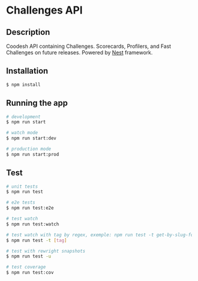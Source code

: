 # Challenges API
## Description

Coodesh API containing Challenges. Scorecards, Profilers, and Fast Challenges on future releases.
Powered by [Nest](https://github.com/nestjs/nest) framework.

## Installation

```bash
$ npm install
```

## Running the app

```bash
# development
$ npm run start

# watch mode
$ npm run start:dev

# production mode
$ npm run start:prod
```

## Test

```bash
# unit tests
$ npm run test

# e2e tests
$ npm run test:e2e

# test watch
$ npm run test:watch

# test watch with tag by regex, exemple: npm run test -t get-by-slug-forks
$ npm run test -t [tag]

# test with rewright snapshots
$ npm run test -u

# test coverage
$ npm run test:cov
```
